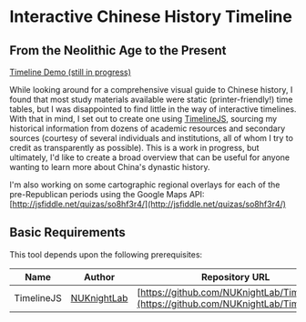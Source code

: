Interactive Chinese History Timeline
===
From the Neolithic Age to the Present
---

[Timeline Demo (still in progress)](http://rainerkarcher.com/js/timeline-js/history.php)


While looking around for a comprehensive visual guide to Chinese history, I found that most study materials available were static (printer-friendly!) time tables, but I was disappointed to find little in the way of interactive timelines. With that in mind, I set out to create one using [TimelineJS](http://timeline.knightlab.com/), sourcing my historical information from dozens of academic resources and secondary sources (courtesy of several individuals and institutions, all of whom I try to credit as transparently as possible). This is a work in progress, but ultimately, I'd like to create a broad overview that can be useful for anyone wanting to learn more about China's dynastic history.

I'm also working on some cartographic regional overlays for each of the pre-Republican periods using the Google Maps API: [http://jsfiddle.net/quizas/so8hf3r4/](http://jsfiddle.net/quizas/so8hf3r4/)


Basic Requirements
---

This tool depends upon the following prerequisites:

| Name | Author | Repository URL | Version | 
|----------|---------|----------|----------|
| TimelineJS | [NUKnightLab](http://knightlab.northwestern.edu/) | [https://github.com/NUKnightLab/TimelineJS](https://github.com/NUKnightLab/TimelineJS) | 2.33.0+ |

